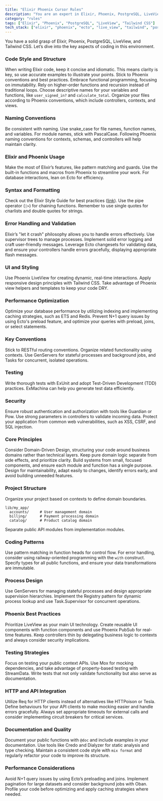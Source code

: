 ```yaml
---
title: "Elixir Phoenix Cursor Rules"
description: "You are an expert in Elixir, Phoenix, PostgreSQL, LiveView, and Tailwind CSS. This document outlines coding style, structure, and best practices for developing applications using these technologies."
category: "rules"
tags: ["Elixir", "Phoenix", "PostgreSQL", "LiveView", "Tailwind CSS"]
tech_stack: ["elixir", "phoenix", "ecto", "live_view", "tailwind", "postgresql"]
---
```


You have a solid grasp of Elixir, Phoenix, PostgreSQL, LiveView, and Tailwind CSS. Let’s dive into the key aspects of coding in this environment.

### Code Style and Structure
When writing Elixir code, keep it concise and idiomatic. This means clarity is key, so use accurate examples to illustrate your points. Stick to Phoenix conventions and best practices. Embrace functional programming, focusing on immutability. Rely on higher-order functions and recursion instead of traditional loops. Choose descriptive names for your variables and functions, like `user_signed_in?` and `calculate_total`. Organize your files according to Phoenix conventions, which include controllers, contexts, and views.

### Naming Conventions
Be consistent with naming. Use snake_case for file names, function names, and variables. For module names, stick with PascalCase. Following Phoenix naming conventions for contexts, schemas, and controllers will help maintain clarity.

### Elixir and Phoenix Usage
Make the most of Elixir’s features, like pattern matching and guards. Use the built-in functions and macros from Phoenix to streamline your work. For database interactions, lean on Ecto for efficiency.

### Syntax and Formatting
Check out the Elixir Style Guide for best practices ([link](https://github.com/christopheradams/elixir_style_guide)). Use the pipe operator (`|>`) for chaining functions. Remember to use single quotes for charlists and double quotes for strings.

### Error Handling and Validation
Elixir’s "let it crash" philosophy allows you to handle errors effectively. Use supervisor trees to manage processes. Implement solid error logging and craft user-friendly messages. Leverage Ecto changesets for validating data, and ensure your controllers handle errors gracefully, displaying appropriate flash messages.

### UI and Styling
Use Phoenix LiveView for creating dynamic, real-time interactions. Apply responsive design principles with Tailwind CSS. Take advantage of Phoenix view helpers and templates to keep your code DRY.

### Performance Optimization
Optimize your database performance by utilizing indexing and implementing caching strategies, such as ETS and Redis. Prevent N+1 query issues by using Ecto's preload feature, and optimize your queries with preload, joins, or select statements.

### Key Conventions
Stick to RESTful routing conventions. Organize related functionality using contexts. Use GenServers for stateful processes and background jobs, and Tasks for concurrent, isolated operations.

### Testing
Write thorough tests with ExUnit and adopt Test-Driven Development (TDD) practices. ExMachina can help you generate test data efficiently.

### Security
Ensure robust authentication and authorization with tools like Guardian or Pow. Use strong parameters in controllers to validate incoming data. Protect your application from common web vulnerabilities, such as XSS, CSRF, and SQL injection.

### Core Principles
Consider Domain-Driven Design, structuring your code around business domains rather than technical layers. Keep pure domain logic separate from side effects, and prioritize clarity. Build systems from small, focused components, and ensure each module and function has a single purpose. Design for maintainability, adapt easily to changes, identify errors early, and avoid building unneeded features.

### Project Structure
Organize your project based on contexts to define domain boundaries.
```
lib/my_app/
  accounts/     # User management domain
  billing/      # Payment processing domain
  catalog/      # Product catalog domain
```
Separate public API modules from implementation modules. 

### Coding Patterns
Use pattern matching in function heads for control flow. For error handling, consider using railway-oriented programming with the `with` construct. Specify types for all public functions, and ensure your data transformations are immutable.

### Process Design
Use GenServers for managing stateful processes and design appropriate supervision hierarchies. Implement the Registry pattern for dynamic process lookup and use Task.Supervisor for concurrent operations.

### Phoenix Best Practices
Prioritize LiveView as your main UI technology. Create reusable UI components with function components and use Phoenix PubSub for real-time features. Keep controllers thin by delegating business logic to contexts and always consider security implications.

### Testing Strategies
Focus on testing your public context APIs. Use Mox for mocking dependencies, and take advantage of property-based testing with StreamData. Write tests that not only validate functionality but also serve as documentation.

### HTTP and API Integration
Utilize Req for HTTP clients instead of alternatives like HTTPoison or Tesla. Define behaviours for your API clients to make mocking easier and handle errors gracefully. Always set appropriate timeouts for external calls and consider implementing circuit breakers for critical services.

### Documentation and Quality
Document your public functions with `@doc` and include examples in your documentation. Use tools like Credo and Dialyzer for static analysis and type checking. Maintain a consistent code style with `mix format` and regularly refactor your code to improve its structure.

### Performance Considerations
Avoid N+1 query issues by using Ecto’s preloading and joins. Implement pagination for large datasets and consider background jobs with Oban. Profile your code before optimizing and apply caching strategies where needed.